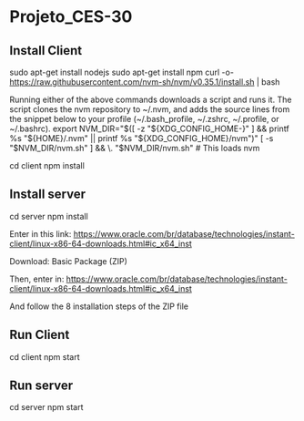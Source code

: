 # Projeto_CES-30


## Install Client

sudo apt-get install nodejs
sudo apt-get install npm
curl -o- https://raw.githubusercontent.com/nvm-sh/nvm/v0.35.1/install.sh | bash

Running either of the above commands downloads a script and runs it. The script clones the nvm repository to ~/.nvm, and adds the source lines from the snippet below to your profile (~/.bash_profile, ~/.zshrc, ~/.profile, or ~/.bashrc).
export NVM_DIR="$([ -z "${XDG_CONFIG_HOME-}" ] && printf %s "${HOME}/.nvm" || printf %s "${XDG_CONFIG_HOME}/nvm")"
[ -s "$NVM_DIR/nvm.sh" ] && \. "$NVM_DIR/nvm.sh" # This loads nvm


cd client
npm install


## Install server
cd server
npm install

Enter in this link: 
https://www.oracle.com/br/database/technologies/instant-client/linux-x86-64-downloads.html#ic_x64_inst

Download: Basic Package (ZIP)

Then, enter in: 
https://www.oracle.com/br/database/technologies/instant-client/linux-x86-64-downloads.html#ic_x64_inst

And follow the 8 installation steps of the ZIP file

## Run Client

cd client
npm start

## Run server

cd server
npm start